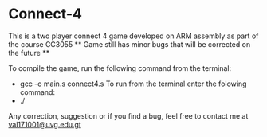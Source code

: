 # Connect-4
This is a two player connect 4 game developed on ARM assembly as part of the course CC3055
** Game still has minor bugs that will be corrected on the future **

To compile the game, run the following command from the terminal:
 - gcc -o <executable object name> main.s connect4.s
To run from the terminal enter the folowing command:
 - ./<executable object name>
  
 Any correction, suggestion or if you find a bug, feel free to contact me at val171001@uvg.edu.gt
